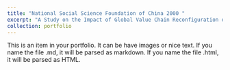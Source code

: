 ```yaml
---
title: "National Social Science Foundation of China 2000 "
excerpt: "A Study on the Impact of Global Value Chain Reconfiguration on International Economic Power Shift under the New Situation and China's Response Strategies"
collection: portfolio
---
```


This is an item in your portfolio. It can be have images or nice text. If you name the file .md, it will be parsed as markdown. If you name the file .html, it will be parsed as HTML. 
